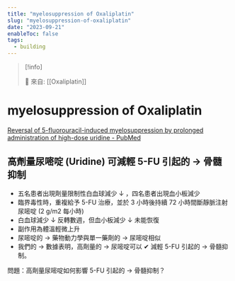 ```yaml
---
title: "myelosuppression of Oxaliplatin"
slug: "myelosuppression-of-oxaliplatin"
date: "2023-09-21"
enableToc: false
tags:
  - building
---
```


> [!info]
>
> 🌱 來自: [[Oxaliplatin]]

# myelosuppression of Oxaliplatin

[Reversal of 5-fluorouracil-induced myelosuppression by prolonged administration of high-dose uridine - PubMed](https://pubmed-ncbi-nlm-nih-gov.autorpa.kfsyscc.org/2909757/)

## 高劑量尿嘧啶 (Uridine) 可減輕 5-FU 引起的 → 骨髓抑制

- 五名患者出現劑量限制性白血球減少 ↓ ，四名患者出現血小板減少
- 臨界毒性時，重複給予 5-FU 治療，並於 3 小時後持續 72 小時間斷靜脈注射尿嘧啶 (2 g/m2 每小時)
- 白血球減少 ↓ 反轉數週，但血小板減少 ↓ 未能恢復
- 副作用為體溫輕微上升
- 尿嘧啶的 → 藥物動力學與單一藥劑的 → 尿嘧啶相似
- 我們的 → 數據表明，高劑量的 → 尿嘧啶可以 ✔ 減輕 5-FU 引起的 → 骨髓抑制。

問題：高劑量尿嘧啶如何影響 5-FU 引起的 → 骨髓抑制？
